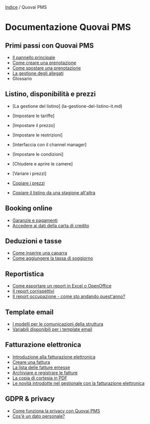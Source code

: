 [Indice](index.md) / Quovai PMS

# Documentazione Quovai PMS
 
## Primi passi con Quovai PMS
- [Il pannello principale](pannello-principale-it.md)
- [Come creare una prenotazione](come-creare-una-prenotazione-it.md)
- [Come spostare una prenotazione](spostare-una-prenotazione-it.md)
- [La gestione degli allegati](gestire-allegati-it.md)
- Glossario
 
##  Listino, disponibilità e prezzi 
- [La gestione del listino] (la-gestione-del-listino-it.md)
- [Impostare le tariffe]
- [Impostare il prezzo]
- [Impostare le restrizioni]
- [Interfaccia con il channel manager]



- [Impostare le condizioni]
- [Chiudere e aprire le camere]

- [Variare i prezzi]
- [Copiare i prezzi](copiare-i-prezzi-it.md) 
- [Copiare il listino da una stagione all'altra](copiare-il-listino-it.md)


## Booking online
- [Garanzie e pagamenti](garanzie-e-pagamenti-it.md)
- [Accedere ai dati della carta di credito](accedere-alla-carta-di-credito-it.md)


## Deduzioni e tasse
- [Come inserire una caparra](come-inserire-una-caparra-it.md)
- [Come aggiungere la tassa di soggiorno](come-aggiungere-la-tassa-di-soggiorno-it.md)


## Reportistica
- [Come esportare un report in Excel o OpenOffice](come-esportare-un-report-in-openoffice-excel-it.md)
- [Il report corrispettivi](il-report-corrispettivi-it.md)
- [Il report occupazione - come sto andando quest'anno?](il-report-occupazione-it.md)


## Template email 
- [I modelli per le comunicazioni della struttura](i-modelli-per-le-comunicazioni-della-struttura-it.md)
- [Variabili disponibili per i template email](variabili-disponibili-per-i-template-email-it.md)


## Fatturazione elettronica
- [Introduzione alla fatturazione elettronica](fatturazione-elettronica-it.md)
- [Creare una fattura](creare-una-fattura-it.md)
- [La lista delle fatture emesse](la-lista-fatture-emesse-it.md)
- [Archiviare e registrare le fatture](archivio-fatture-it.md)
- [La copia di cortesia in PDF](la-copia-di-cortesia-it.md)
- [Le novità introdotte nel gestionale con la fatturazione elettronica](novita-fatel-it.md)


## GDPR & privacy
- [Come funziona la privacy con Quovai PMS](come-funziona-la-privacy-con-quovai-pms-it.md)
- [Cos'è un dato personale?](cos'è-un-dato-personale-it.md)
